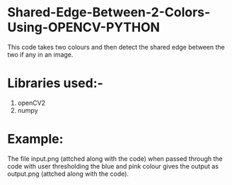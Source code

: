 # Shared-Edge-Between-2-Colors-Using-OPENCV-PYTHON
This code takes two colours and then detect the shared edge between the two if any in an image.

# Libraries used:-
1. openCV2
2. numpy

# Example: 
The file input.png (attched along with the code) when passed through the code with user thresholding the blue and pink colour gives the output as output.png (attched along with the code).
